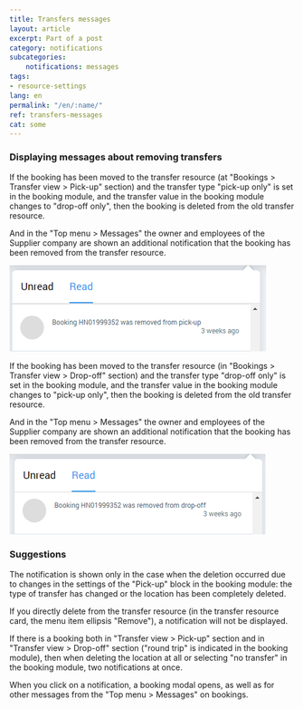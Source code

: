 ```yaml
---
title: Transfers messages
layout: article
excerpt: Part of a post
category: notifications
subcategories:
    notifications: messages
tags:
- resource-settings
lang: en
permalink: "/en/:name/"
ref: transfers-messages
cat: some
---
```


### **Displaying messages about removing transfers**

If the booking has been moved to the transfer resource (at "Bookings > Transfer view > Pick-up" section) and the transfer type "pick-up only" is set in the booking module, and the transfer value in the booking module changes to "drop-off only", then the booking is deleted from the old transfer resource.

And in the "Top menu > Messages" the owner and employees of the Supplier company are shown an additional notification that the booking has been removed from the transfer resource.

![Transfer_messages1](/assets/images/transfer_messages1.png)

If the booking has been moved to the transfer resource (in "Bookings > Transfer view > Drop-off" section) and the transfer type "drop-off only" is set in the booking module, and the transfer value in the booking module changes to "pick-up only", then the booking is deleted from the old transfer resource.

And in the "Top menu > Messages" the owner and employees of the Supplier company are shown an additional notification that the booking has been removed from the transfer resource.

![Transfer_messages2](/assets/images/transfer_messages2.png)

### **Suggestions**

The notification is shown only in the case when the deletion occurred due to changes in the settings of the "Pick-up" block in the booking module: the type of transfer has changed or the location has been completely deleted.

If you directly delete from the transfer resource (in the transfer resource card, the menu item ellipsis "Remove"), a notification will not be displayed.

If there is a booking both in "Transfer view > Pick-up" section and in "Transfer view > Drop-off" section ("round trip" is indicated in the booking module), then when deleting the location at all or selecting "no transfer" in the booking module, two notifications at once.

When you click on a notification, a booking modal opens, as well as for other messages from the "Top menu > Messages" on bookings.